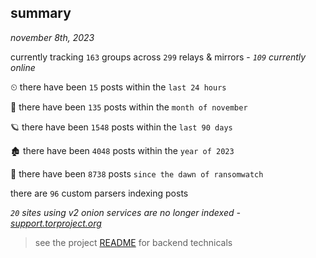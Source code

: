 
## summary
_november 8th, 2023_

currently tracking `163` groups across `299` relays & mirrors - _`109` currently online_

⏲ there have been `15` posts within the `last 24 hours`

🦈 there have been `135` posts within the `month of november`

🪐 there have been `1548` posts within the `last 90 days`

🏚 there have been `4048` posts within the `year of 2023`

🦕 there have been `8738` posts `since the dawn of ransomwatch`

there are `96` custom parsers indexing posts

_`20` sites using v2 onion services are no longer indexed - [support.torproject.org](https://support.torproject.org/onionservices/v2-deprecation/)_

> see the project [README](https://github.com/joshhighet/ransomwatch#ransomwatch--) for backend technicals
